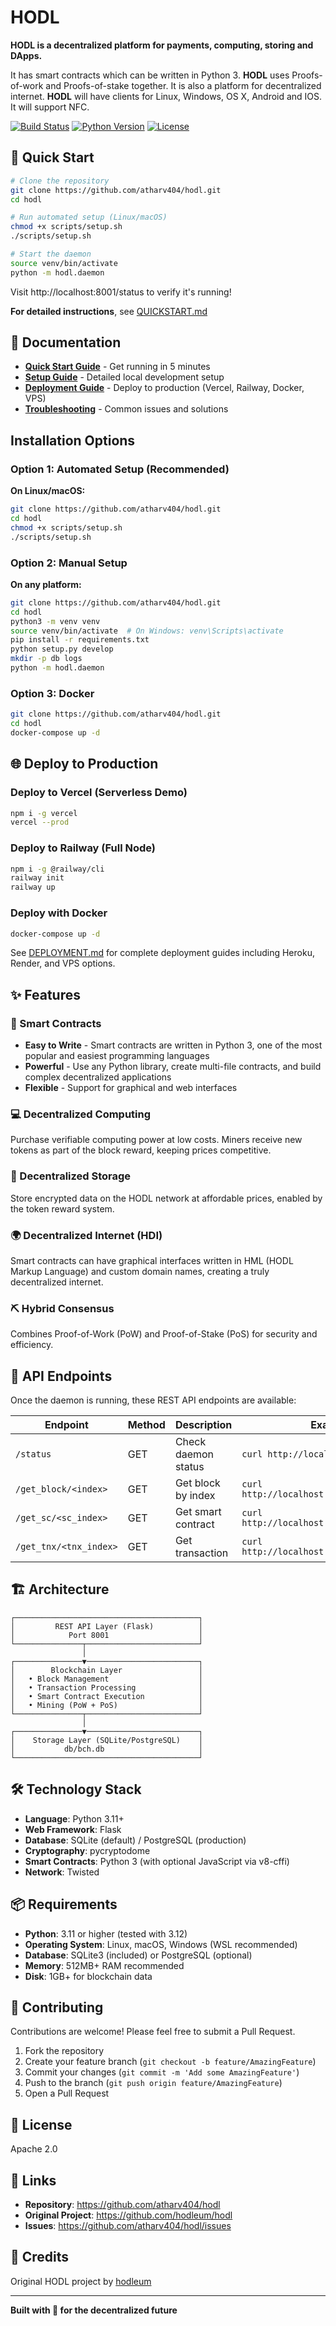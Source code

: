 # HODL
**HODL is a decentralized platform for payments, computing, storing and DApps.**

It has smart contracts which can be written in Python 3. **HODL** uses Proofs-of-work and Proofs-of-stake together. It is also a platform for decentralized internet.
**HODL** will have clients for Linux, Windows, OS X, Android and IOS. It will support NFC.

[![Build Status](https://travis-ci.org/hodleum/hodl.svg?branch=master)](https://travis-ci.org/hodleum/hodl)
[![Python Version](https://img.shields.io/badge/python-3.11+-blue.svg)](https://www.python.org/downloads/)
[![License](https://img.shields.io/badge/license-Apache%202.0-green.svg)](LICENSE)

## 🚀 Quick Start

```bash
# Clone the repository
git clone https://github.com/atharv404/hodl.git
cd hodl

# Run automated setup (Linux/macOS)
chmod +x scripts/setup.sh
./scripts/setup.sh

# Start the daemon
source venv/bin/activate
python -m hodl.daemon
```

Visit http://localhost:8001/status to verify it's running!

**For detailed instructions**, see [QUICKSTART.md](QUICKSTART.md)

## 📖 Documentation

- **[Quick Start Guide](QUICKSTART.md)** - Get running in 5 minutes
- **[Setup Guide](SETUP.md)** - Detailed local development setup
- **[Deployment Guide](DEPLOYMENT.md)** - Deploy to production (Vercel, Railway, Docker, VPS)
- **[Troubleshooting](TROUBLESHOOTING.md)** - Common issues and solutions

## Installation Options

### Option 1: Automated Setup (Recommended)
**On Linux/macOS:**
```bash
git clone https://github.com/atharv404/hodl.git
cd hodl
chmod +x scripts/setup.sh
./scripts/setup.sh
```

### Option 2: Manual Setup
**On any platform:**
```bash
git clone https://github.com/atharv404/hodl.git
cd hodl
python3 -m venv venv
source venv/bin/activate  # On Windows: venv\Scripts\activate
pip install -r requirements.txt
python setup.py develop
mkdir -p db logs
python -m hodl.daemon
```

### Option 3: Docker
```bash
git clone https://github.com/atharv404/hodl.git
cd hodl
docker-compose up -d
```

## 🌐 Deploy to Production

### Deploy to Vercel (Serverless Demo)
```bash
npm i -g vercel
vercel --prod
```

### Deploy to Railway (Full Node)
```bash
npm i -g @railway/cli
railway init
railway up
```

### Deploy with Docker
```bash
docker-compose up -d
```

See [DEPLOYMENT.md](DEPLOYMENT.md) for complete deployment guides including Heroku, Render, and VPS options.

## ✨ Features

### 🔗 Smart Contracts
* **Easy to Write** - Smart contracts are written in Python 3, one of the most popular and easiest programming languages
* **Powerful** - Use any Python library, create multi-file contracts, and build complex decentralized applications
* **Flexible** - Support for graphical and web interfaces

### 💻 Decentralized Computing
Purchase verifiable computing power at low costs. Miners receive new tokens as part of the block reward, keeping prices competitive.

### 💾 Decentralized Storage
Store encrypted data on the HODL network at affordable prices, enabled by the token reward system.

### 🌍 Decentralized Internet (HDI)
Smart contracts can have graphical interfaces written in HML (HODL Markup Language) and custom domain names, creating a truly decentralized internet.

### ⛏️ Hybrid Consensus
Combines Proof-of-Work (PoW) and Proof-of-Stake (PoS) for security and efficiency.

## 🔧 API Endpoints

Once the daemon is running, these REST API endpoints are available:

| Endpoint | Method | Description | Example |
|----------|--------|-------------|---------|
| `/status` | GET | Check daemon status | `curl http://localhost:8001/status` |
| `/get_block/<index>` | GET | Get block by index | `curl http://localhost:8001/get_block/0` |
| `/get_sc/<sc_index>` | GET | Get smart contract | `curl http://localhost:8001/get_sc/[0,0]` |
| `/get_tnx/<tnx_index>` | GET | Get transaction | `curl http://localhost:8001/get_tnx/[0,0]` |

## 🏗️ Architecture

```
┌─────────────────────────────────────────┐
│         REST API Layer (Flask)          │
│            Port 8001                    │
└───────────────┬─────────────────────────┘
                │
┌───────────────▼─────────────────────────┐
│        Blockchain Layer                 │
│   • Block Management                    │
│   • Transaction Processing              │
│   • Smart Contract Execution            │
│   • Mining (PoW + PoS)                  │
└───────────────┬─────────────────────────┘
                │
┌───────────────▼─────────────────────────┐
│    Storage Layer (SQLite/PostgreSQL)    │
│           db/bch.db                     │
└─────────────────────────────────────────┘
```

## 🛠️ Technology Stack

- **Language**: Python 3.11+
- **Web Framework**: Flask
- **Database**: SQLite (default) / PostgreSQL (production)
- **Cryptography**: pycryptodome
- **Smart Contracts**: Python 3 (with optional JavaScript via v8-cffi)
- **Network**: Twisted

## 📦 Requirements

- **Python**: 3.11 or higher (tested with 3.12)
- **Operating System**: Linux, macOS, Windows (WSL recommended)
- **Database**: SQLite3 (included) or PostgreSQL (optional)
- **Memory**: 512MB+ RAM recommended
- **Disk**: 1GB+ for blockchain data

## 🤝 Contributing

Contributions are welcome! Please feel free to submit a Pull Request.

1. Fork the repository
2. Create your feature branch (`git checkout -b feature/AmazingFeature`)
3. Commit your changes (`git commit -m 'Add some AmazingFeature'`)
4. Push to the branch (`git push origin feature/AmazingFeature`)
5. Open a Pull Request

## 📄 License

Apache 2.0

## 🔗 Links

- **Repository**: https://github.com/atharv404/hodl
- **Original Project**: https://github.com/hodleum/hodl
- **Issues**: https://github.com/atharv404/hodl/issues

## 🙏 Credits

Original HODL project by [hodleum](https://github.com/hodleum)

---

**Built with 💙 for the decentralized future**

